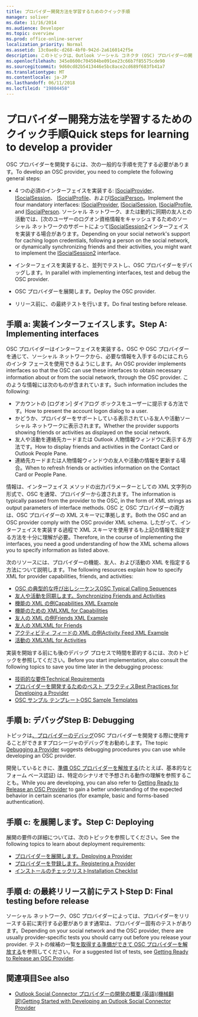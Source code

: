 ```yaml
---
title: プロバイダー開発方法を学習するためのクイック手順
manager: soliver
ms.date: 11/16/2014
ms.audience: Developer
ms.topic: overview
ms.prod: office-online-server
localization_priority: Normal
ms.assetid: 13c0ae8c-d268-4bf0-942d-2a6160142f5e
description: このトピックは、Outlook ソーシャル コネクタ (OSC) プロバイダーの開発について学習するのにはいくつかの手順をお勧めします。
ms.openlocfilehash: 345e8600c704504be091ee23c66b7f85575cde90
ms.sourcegitcommit: 9d60cd82b5413446e5bc8ace2cd689f683fb41a7
ms.translationtype: MT
ms.contentlocale: ja-JP
ms.lasthandoff: 06/11/2018
ms.locfileid: "19804458"
---
```

# <a name="quick-steps-for-learning-to-develop-a-provider"></a><span data-ttu-id="2e98b-103">プロバイダー開発方法を学習するためのクイック手順</span><span class="sxs-lookup"><span data-stu-id="2e98b-103">Quick steps for learning to develop a provider</span></span>

<span data-ttu-id="2e98b-104">OSC プロバイダーを開発するには、次の一般的な手順を完了する必要があります。</span><span class="sxs-lookup"><span data-stu-id="2e98b-104">To develop an OSC provider, you need to complete the following general steps:</span></span>
  
- <span data-ttu-id="2e98b-105">4 つの必須のインターフェイスを実装する: [ISocialProvider](isocialprovideriunknown.md)、 [ISocialSession](isocialsessioniunknown.md)、 [ISocialProfile](isocialprofileisocialperson.md)、および[ISocialPerson](isocialpersoniunknown.md)。</span><span class="sxs-lookup"><span data-stu-id="2e98b-105">Implement the four mandatory interfaces: [ISocialProvider](isocialprovideriunknown.md), [ISocialSession](isocialsessioniunknown.md), [ISocialProfile](isocialprofileisocialperson.md), and [ISocialPerson](isocialpersoniunknown.md).</span></span> <span data-ttu-id="2e98b-106">ソーシャル ネットワーク、または動的に同期の友人との活動では、[次のユーザーのログオン資格情報をキャッシュするためのソーシャル ネットワークのサポートによって[ISocialSession2](isocialsession2iunknown.md)インターフェイスを実装する場合があります。</span><span class="sxs-lookup"><span data-stu-id="2e98b-106">Depending on your social network's support for caching logon credentials, following a person on the social network, or dynamically synchronizing friends and their activities, you might want to implement the [ISocialSession2](isocialsession2iunknown.md) interface.</span></span> 
    
- <span data-ttu-id="2e98b-107">インターフェイスを実装すると、並列でテストし、OSC プロバイダーをデバッグします。</span><span class="sxs-lookup"><span data-stu-id="2e98b-107">In parallel with implementing interfaces, test and debug the OSC provider.</span></span> 

- <span data-ttu-id="2e98b-108">OSC プロバイダーを展開します。</span><span class="sxs-lookup"><span data-stu-id="2e98b-108">Deploy the OSC provider.</span></span>  

- <span data-ttu-id="2e98b-109">リリース前に、の最終テストを行います。</span><span class="sxs-lookup"><span data-stu-id="2e98b-109">Do final testing before release.</span></span>
    
## <a name="step-a-implementing-interfaces"></a><span data-ttu-id="2e98b-110">手順 a: 実装インターフェイスします。</span><span class="sxs-lookup"><span data-stu-id="2e98b-110">Step A: Implementing interfaces</span></span>

<span data-ttu-id="2e98b-111">OSC プロバイダーはインターフェイスを実装する、OSC や OSC プロバイダーを通じて、ソーシャル ネットワークから、必要な情報を入手するのにはこれらのインタ フェースを使用できるようにします。</span><span class="sxs-lookup"><span data-stu-id="2e98b-111">An OSC provider implements interfaces so that the OSC can use these interfaces to obtain necessary information about or from the social network, through the OSC provider.</span></span> <span data-ttu-id="2e98b-112">このような情報には次のものが含まれています。</span><span class="sxs-lookup"><span data-stu-id="2e98b-112">Such information includes the following:</span></span>
  
- <span data-ttu-id="2e98b-113">アカウントの [ログオン] ダイアログ ボックスをユーザーに提示する方法です。</span><span class="sxs-lookup"><span data-stu-id="2e98b-113">How to present the account logon dialog to a user.</span></span>    
- <span data-ttu-id="2e98b-114">かどうか、プロバイダーをサポートしている表示されている友人や活動ソーシャル ネットワークに表示されます。</span><span class="sxs-lookup"><span data-stu-id="2e98b-114">Whether the provider supports showing friends or activities as displayed on the social network.</span></span>    
- <span data-ttu-id="2e98b-115">友人や活動を連絡先カードまたは Outlook 人物情報ウィンドウに表示する方法です。</span><span class="sxs-lookup"><span data-stu-id="2e98b-115">How to display friends and activities in the Contact Card or Outlook People Pane.</span></span>     
- <span data-ttu-id="2e98b-116">連絡先カードまたは人物情報ウィンドウの友人や活動の情報を更新する場合。</span><span class="sxs-lookup"><span data-stu-id="2e98b-116">When to refresh friends or activities information on the Contact Card or People Pane.</span></span>
    
<span data-ttu-id="2e98b-117">情報は、インターフェイス メソッドの出力パラメーターとしての XML 文字列の形式で、OSC を通常、プロバイダーから渡されます。</span><span class="sxs-lookup"><span data-stu-id="2e98b-117">The information is typically passed from the provider to the OSC, in the form of XML strings as output parameters of interface methods.</span></span> <span data-ttu-id="2e98b-118">OSC と OSC プロバイダーの両方は、OSC プロバイダーの XML スキーマに準拠します。</span><span class="sxs-lookup"><span data-stu-id="2e98b-118">Both the OSC and an OSC provider comply with the OSC provider XML schema.</span></span> <span data-ttu-id="2e98b-119">したがって、インターフェイスを実装する過程で XML スキーマを使用するも上記の情報を指定する方法を十分に理解が必要。</span><span class="sxs-lookup"><span data-stu-id="2e98b-119">Therefore, in the course of implementing the interfaces, you need a good understanding of how the XML schema allows you to specify information as listed above.</span></span> 

<span data-ttu-id="2e98b-120">次のリソースには、プロバイダーの機能、友人、および活動の XML を指定する方法について説明します。</span><span class="sxs-lookup"><span data-stu-id="2e98b-120">The following resources explain how to specify XML for provider capabilities, friends, and activities:</span></span>
  
- [<span data-ttu-id="2e98b-121">OSC の典型的な呼び出しシーケンス</span><span class="sxs-lookup"><span data-stu-id="2e98b-121">OSC Typical Calling Sequences</span></span>](osc-typical-calling-sequences.md)    
- [<span data-ttu-id="2e98b-122">友人や活動を同期します。</span><span class="sxs-lookup"><span data-stu-id="2e98b-122">Synchronizing Friends and Activities</span></span>](synchronizing-friends-and-activities.md)    
- [<span data-ttu-id="2e98b-123">機能の XML の例</span><span class="sxs-lookup"><span data-stu-id="2e98b-123">Capabilities XML Example</span></span>](capabilities-xml-example.md)   
- [<span data-ttu-id="2e98b-124">機能のための XML</span><span class="sxs-lookup"><span data-stu-id="2e98b-124">XML for Capabilities</span></span>](xml-for-capabilities.md)    
- [<span data-ttu-id="2e98b-125">友人の XML の例</span><span class="sxs-lookup"><span data-stu-id="2e98b-125">Friends XML Example</span></span>](friends-xml-example.md)    
- [<span data-ttu-id="2e98b-126">友人の XML</span><span class="sxs-lookup"><span data-stu-id="2e98b-126">XML for Friends</span></span>](xml-for-friends.md)   
- [<span data-ttu-id="2e98b-127">アクティビティ フィードの XML の例</span><span class="sxs-lookup"><span data-stu-id="2e98b-127">Activity Feed XML Example</span></span>](activity-feed-xml-example.md)   
- [<span data-ttu-id="2e98b-128">活動の XML</span><span class="sxs-lookup"><span data-stu-id="2e98b-128">XML for Activities</span></span>](xml-for-activities.md)
    
<span data-ttu-id="2e98b-129">実装を開始する前にも後のデバッグ プロセスで時間を節約するには、次のトピックを参照してください。</span><span class="sxs-lookup"><span data-stu-id="2e98b-129">Before you start implementation, also consult the following topics to save you time later in the debugging process:</span></span>
  
- [<span data-ttu-id="2e98b-130">技術的な要件</span><span class="sxs-lookup"><span data-stu-id="2e98b-130">Technical Requirements</span></span>](technical-requirements.md)    
- [<span data-ttu-id="2e98b-131">プロバイダーを開発するためのベスト プラクティス</span><span class="sxs-lookup"><span data-stu-id="2e98b-131">Best Practices for Developing a Provider</span></span>](best-practices-for-developing-a-provider.md)    
- [<span data-ttu-id="2e98b-132">OSC サンプル テンプレート</span><span class="sxs-lookup"><span data-stu-id="2e98b-132">OSC Sample Templates</span></span>](osc-sample-templates.md)
    
## <a name="step-b-debugging"></a><span data-ttu-id="2e98b-133">手順 b: デバッグ</span><span class="sxs-lookup"><span data-stu-id="2e98b-133">Step B: Debugging</span></span>

<span data-ttu-id="2e98b-134">トピックは[、プロバイダーのデバッグ](debugging-a-provider.md)OSC プロバイダーを開発する際に使用することができますプロシージャのデバッグをお勧めします。</span><span class="sxs-lookup"><span data-stu-id="2e98b-134">The topic [Debugging a Provider](debugging-a-provider.md) suggests debugging procedures you can use while developing an OSC provider.</span></span> 
  
<span data-ttu-id="2e98b-135">開発しているときに、[準備 OSC プロバイダーを解放する](getting-ready-to-release-an-osc-provider.md)(たとえば、基本的なとフォーム ベース認証) は、特定のシナリオで予想される動作の理解を参照することも。</span><span class="sxs-lookup"><span data-stu-id="2e98b-135">While you are developing, you can also refer to [Getting Ready to Release an OSC Provider](getting-ready-to-release-an-osc-provider.md) to gain a better understanding of the expected behavior in certain scenarios (for example, basic and forms-based authentication).</span></span> 
  
## <a name="step-c-deploying"></a><span data-ttu-id="2e98b-136">手順 c: を展開します。</span><span class="sxs-lookup"><span data-stu-id="2e98b-136">Step C: Deploying</span></span>

<span data-ttu-id="2e98b-137">展開の要件の詳細については、次のトピックを参照してください。</span><span class="sxs-lookup"><span data-stu-id="2e98b-137">See the following topics to learn about deployment requirements:</span></span>
  
- [<span data-ttu-id="2e98b-138">プロバイダーを展開します。</span><span class="sxs-lookup"><span data-stu-id="2e98b-138">Deploying a Provider</span></span>](deploying-a-provider.md)    
- [<span data-ttu-id="2e98b-139">プロバイダーを登録します。</span><span class="sxs-lookup"><span data-stu-id="2e98b-139">Registering a Provider</span></span>](registering-a-provider.md)   
- [<span data-ttu-id="2e98b-140">インストールのチェックリスト</span><span class="sxs-lookup"><span data-stu-id="2e98b-140">Installation Checklist</span></span>](installation-checklist.md)
    
## <a name="step-d-final-testing-before-release"></a><span data-ttu-id="2e98b-141">手順 d: の最終リリース前にテスト</span><span class="sxs-lookup"><span data-stu-id="2e98b-141">Step D: Final testing before release</span></span>

<span data-ttu-id="2e98b-142">ソーシャル ネットワーク、OSC プロバイダーによっては、プロバイダーをリリースする前に実行する必要があります通常は、プロバイダー固有のテストがあります。</span><span class="sxs-lookup"><span data-stu-id="2e98b-142">Depending on your social network and the OSC provider, there are usually provider-specific tests you should carry out before you release your provider.</span></span> <span data-ttu-id="2e98b-143">テストの候補の一覧[を取得する準備ができて OSC プロバイダーを解放する](getting-ready-to-release-an-osc-provider.md)を参照してください。</span><span class="sxs-lookup"><span data-stu-id="2e98b-143">For a suggested list of tests, see [Getting Ready to Release an OSC Provider](getting-ready-to-release-an-osc-provider.md).</span></span>
  
## <a name="see-also"></a><span data-ttu-id="2e98b-144">関連項目</span><span class="sxs-lookup"><span data-stu-id="2e98b-144">See also</span></span>

- [<span data-ttu-id="2e98b-145">Outlook Social Connector プロバイダーの開発の概要 (英語)(機械翻訳)</span><span class="sxs-lookup"><span data-stu-id="2e98b-145">Getting Started with Developing an Outlook Social Connector Provider</span></span>](getting-started-with-developing-an-outlook-social-connector-provider.md)

